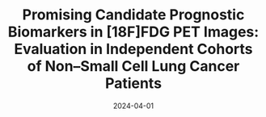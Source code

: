 ---
title: "Promising Candidate Prognostic Biomarkers in [18F]FDG PET Images: Evaluation in Independent Cohorts of Non–Small Cell Lung Cancer Patients"
collection: publications
category: manuscripts
permalink: /publication/2024-04-01-nhoc
excerpt: 'This paper presents an independent evaluation of two new imaging biomarkers for Positron Emission Tomography (PET), related to the distance between the tumor hotspot of the radiotracer uptake and its centroid or surface.'
date: 2024-04-01
venue: 'Journal of Nuclear Medicine'
link: 'https://doi.org/10.2967/jnumed.123.266331'
citation: 'Hovhannisyan-Baghdasarian N, Luporsi M, <b>Captier N</b>, Nioche C, Cuplov V, Woff E, Hegarat N, Livartowski A, Girard N, Buvat I, Orlhac F. Promising Candidate Prognostic Biomarkers in [18F]FDG PET Images: Evaluation in Independent Cohorts of Non-Small Cell Lung Cancer Patients. J Nucl Med. 2024.'
---